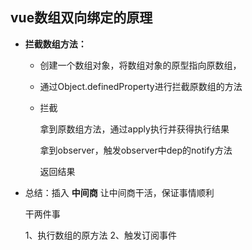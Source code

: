 ## vue数组双向绑定的原理

- **拦截数组方法：** 
  - 创建一个数组对象，将数组对象的原型指向原数组，
  - 通过Object.definedProperty进行拦截原数组的方法
  - 拦截
  
     拿到原数组方法，通过apply执行并获得执行结果

     拿到observer，触发observer中dep的notify方法

     返回结果
- 总结：插入 **中间商** 让中间商干活，保证事情顺利
  
  干两件事
  
  1、执行数组的原方法
  2、触发订阅事件
